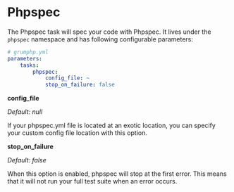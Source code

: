 # Phpspec

The Phpspec task will spec your code with Phpspec.
It lives under the `phpspec` namespace and has following configurable parameters:

```yaml
# grumphp.yml
parameters:
    tasks:
        phpspec:
            config_file: ~
            stop_on_failure: false
```

**config_file**

*Default: null*

If your phpspec.yml file is located at an exotic location, you can specify your custom config file location with this option.


**stop_on_failure**

*Default: false*

When this option is enabled, phpspec will stop at the first error. This means that it will not run your full test suite when an error occurs.
